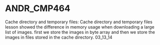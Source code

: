 ANDR_CMP464
===========
Cache directory and temporary files:
Cache directory and temporary files lesson
showed the difference in memory usage when downloading a large list of images.
first we store the images in byte array and then we store the images in files stored in the cache directory.
 03_13_14
